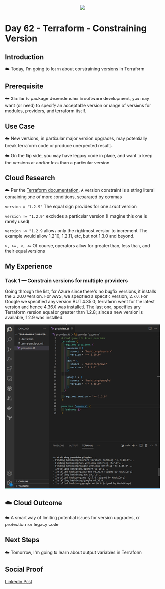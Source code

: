 <div id="cover photo" align="center">
  <img src="https://media.giphy.com/media/cKKXNlTYino7hWNXwl/giphy.gif" width="300"/>
</div>

# Day 62 - Terraform - Constraining Version

## Introduction

☁️ Today, I'm going to learn about constraining versions in Terraform

## Prerequisite

☁️ Similar to package dependencies in software development, you may want (or need) to specify an acceptable version or range of versions for modules, providers, and terraform itself.

## Use Case

☁️ New versions, in particular major version upgrades, may potentially break terraform code or produce unexpected results

☁️ On the flip side, you may have legacy code in place, and want to keep the versions at and/or less than a particular version

## Cloud Research

☁️ Per the [Terraform documentation](https://www.terraform.io/language/expressions/version-constraints), A version constraint is a string literal containing one of more conditions, separated by commas

`version = "1.2.9"` The equal sign provides for one _exact_ version

`version != "1.2.9"` excludes a particular version (I imagine this one is rarely used)

`version ~> "1.2.9` allows only the rightmost version to increment. The example would allow 1.2.10, 1.2.11, etc, but not 1.3.0 and beyond.

`>, >=, <, <=` Of course, operators allow for greater than, less than, and their equal versions

## My Experience

### Task 1 — Constrain versions for multiple providers

Going through the list, for Azure since there's no bugfix versions, it installs the 3.20.0 version. For AWS, we specified a specific version, 2.7.0. For Google we specified any version BUT 4.35.0; terraform went for the latest version and hence 4.36.0 was installed. The last one, specifies any Terraform version equal or greater than 1.2.8; since a new version is available, 1.2.9 was installed.

<div align="center">
  <img src="images/terraform-version-constraint.jpg" width="800"/>
</div>

## ☁️ Cloud Outcome

☁️ A smart way of limiting potential issues for version upgrades, or protection for legacy code

## Next Steps

☁️ Tomorrow, I'm going to learn about output variables in Terraform

## Social Proof

[Linkedin Post]()
